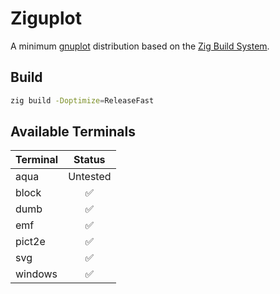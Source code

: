 # Ziguplot

A minimum [gnuplot](http://www.gnuplot.info/) distribution based on the [Zig Build System](https://ziglang.org/learn/build-system/).

## Build

```sh
zig build -Doptimize=ReleaseFast
```

## Available Terminals

| Terminal |  Status  |
|:---------|:--------:|
| aqua     | Untested |
| block    |       ✅ |
| dumb     |       ✅ |
| emf      |       ✅ |
| pict2e   |       ✅ |
| svg      |       ✅ |
| windows  |       ✅ |
